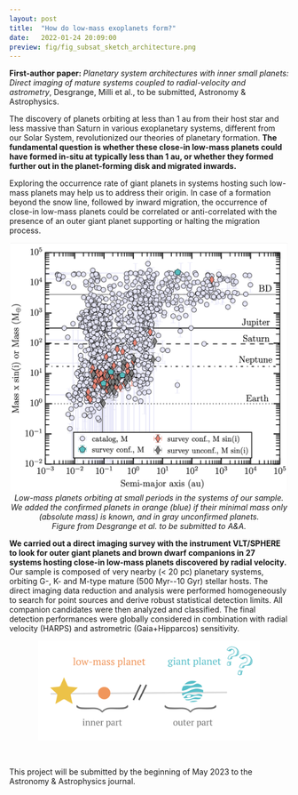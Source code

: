 ```yaml
---
layout: post
title:  "How do low-mass exoplanets form?"
date:   2022-01-24 20:09:00
preview: fig/fig_subsat_sketch_architecture.png
---
```



<b> First-author paper: </b> <i> Planetary system architectures with inner small planets: Direct imaging of mature systems coupled to radial-velocity and astrometry</i>, Desgrange, Milli et al., to be submitted, Astronomy & Astrophysics. 

The discovery of planets orbiting at less than 1 au from their host star and less massive than Saturn in various exoplanetary systems, different  from our Solar System, revolutionized our theories of planetary formation. <b>The fundamental question is whether these close-in low-mass planets could have formed in-situ at typically less than 1 au, or whether they formed further out in the planet-forming disk and migrated inwards. </b>
 
Exploring the occurrence rate of giant planets in systems hosting such low-mass planets may help us to address their origin. In case of a formation beyond the snow line, followed by inward migration, the occurrence of close-in low-mass planets could be correlated or anti-correlated with the presence of an outer giant planet supporting or halting the migration process. 

<p align="center">
<img src="/fig/fig_intro_subsat.png" width="500" >
 <br>  <i> Low-mass planets orbiting at small periods in the systems of our sample. We added the confirmed planets in orange (blue) if  their minimal mass only (absolute mass) is known, and in gray unconfirmed planets.  <br> Figure from Desgrange et al. to be submitted to A&A. </i> <br>
</p>

<b>We carried out a direct imaging survey with the instrument VLT/SPHERE to look for outer giant planets and brown dwarf companions in 27 systems hosting close-in low-mass planets discovered by radial velocity.</b> Our sample is composed of very nearby (< 20 pc) planetary systems, orbiting G-, K- and M-type mature (500 Myr--10 Gyr) stellar hosts. The direct imaging data reduction and analysis were performed homogeneously to search for point sources and derive robust statistical detection limits. All companion candidates were then analyzed and classified. The final detection performances were globally considered in combination with radial velocity (HARPS) and astrometric (Gaia+Hipparcos) sensitivity. 


<p align="center">
<img src="/fig/fig_subsat_sketch_architecture.png" width="400" >
</p>

<br>

This project will be submitted by the beginning of May 2023 to the Astronomy & Astrophysics journal.
